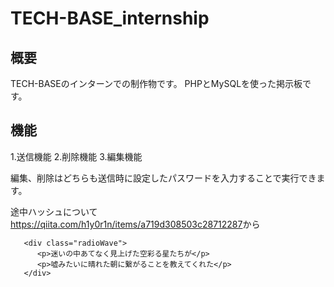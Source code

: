# TECH-BASE_internship
## 概要
TECH-BASEのインターンでの制作物です。
PHPとMySQLを使った掲示板です。
## 機能
1.送信機能
2.削除機能
3.編集機能

編集、削除はどちらも送信時に設定したパスワードを入力することで実行できます。

途中ハッシュについて<https://qiita.com/h1y0r1n/items/a719d308503c28712287>から
```html:sample
   <div class="radioWave">
      <p>迷いの中あてなく見上げた空彩る星たちが</p>
      <p>嘘みたいに晴れた朝に繋がることを教えてくれた</p>
   </div>
```

